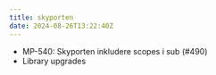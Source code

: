 ```yaml
---
title: skyporten
date: 2024-08-26T13:22:40Z
---
```

- MP-540: Skyporten inkludere scopes i sub (#490)
- Library upgrades

